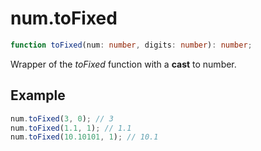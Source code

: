 # num.toFixed

```ts
function toFixed(num: number, digits: number): number;
```

Wrapper of the _toFixed_ function with a **cast** to number.

## Example

```ts
num.toFixed(3, 0); // 3
num.toFixed(1.1, 1); // 1.1
num.toFixed(10.10101, 1); // 10.1
```
